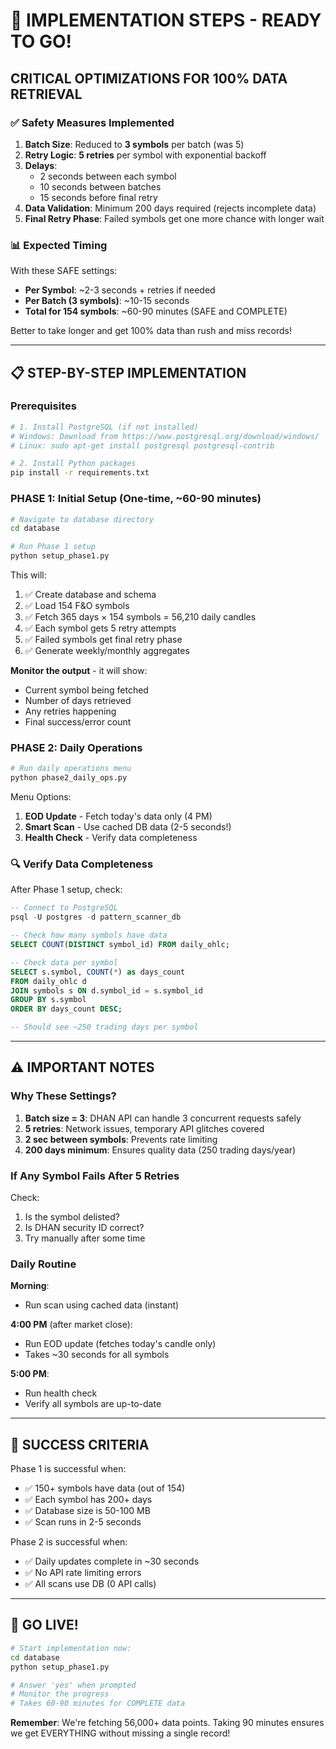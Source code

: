 # 🚀 IMPLEMENTATION STEPS - READY TO GO!

## CRITICAL OPTIMIZATIONS FOR 100% DATA RETRIEVAL

### ✅ Safety Measures Implemented

1. **Batch Size**: Reduced to **3 symbols** per batch (was 5)
2. **Retry Logic**: **5 retries** per symbol with exponential backoff
3. **Delays**:
   - 2 seconds between each symbol
   - 10 seconds between batches
   - 15 seconds before final retry
4. **Data Validation**: Minimum 200 days required (rejects incomplete data)
5. **Final Retry Phase**: Failed symbols get one more chance with longer wait

### 📊 Expected Timing

With these SAFE settings:
- **Per Symbol**: ~2-3 seconds + retries if needed
- **Per Batch (3 symbols)**: ~10-15 seconds
- **Total for 154 symbols**: ~60-90 minutes (SAFE and COMPLETE)

Better to take longer and get 100% data than rush and miss records!

---

## 📋 STEP-BY-STEP IMPLEMENTATION

### Prerequisites
```bash
# 1. Install PostgreSQL (if not installed)
# Windows: Download from https://www.postgresql.org/download/windows/
# Linux: sudo apt-get install postgresql postgresql-contrib

# 2. Install Python packages
pip install -r requirements.txt
```

### PHASE 1: Initial Setup (One-time, ~60-90 minutes)

```bash
# Navigate to database directory
cd database

# Run Phase 1 setup
python setup_phase1.py
```

This will:
1. ✅ Create database and schema
2. ✅ Load 154 F&O symbols
3. ✅ Fetch 365 days × 154 symbols = 56,210 daily candles
4. ✅ Each symbol gets 5 retry attempts
5. ✅ Failed symbols get final retry phase
6. ✅ Generate weekly/monthly aggregates

**Monitor the output** - it will show:
- Current symbol being fetched
- Number of days retrieved
- Any retries happening
- Final success/error count

### PHASE 2: Daily Operations

```bash
# Run daily operations menu
python phase2_daily_ops.py
```

Menu Options:
1. **EOD Update** - Fetch today's data only (4 PM)
2. **Smart Scan** - Use cached DB data (2-5 seconds!)
3. **Health Check** - Verify data completeness

### 🔍 Verify Data Completeness

After Phase 1 setup, check:
```sql
-- Connect to PostgreSQL
psql -U postgres -d pattern_scanner_db

-- Check how many symbols have data
SELECT COUNT(DISTINCT symbol_id) FROM daily_ohlc;

-- Check data per symbol
SELECT s.symbol, COUNT(*) as days_count
FROM daily_ohlc d
JOIN symbols s ON d.symbol_id = s.symbol_id
GROUP BY s.symbol
ORDER BY days_count DESC;

-- Should see ~250 trading days per symbol
```

---

## ⚠️ IMPORTANT NOTES

### Why These Settings?

1. **Batch size = 3**: DHAN API can handle 3 concurrent requests safely
2. **5 retries**: Network issues, temporary API glitches covered
3. **2 sec between symbols**: Prevents rate limiting
4. **200 days minimum**: Ensures quality data (250 trading days/year)

### If Any Symbol Fails After 5 Retries

Check:
1. Is the symbol delisted?
2. Is DHAN security ID correct?
3. Try manually after some time

### Daily Routine

**Morning**:
- Run scan using cached data (instant)

**4:00 PM** (after market close):
- Run EOD update (fetches today's candle only)
- Takes ~30 seconds for all symbols

**5:00 PM**:
- Run health check
- Verify all symbols are up-to-date

---

## 🎯 SUCCESS CRITERIA

Phase 1 is successful when:
- ✅ 150+ symbols have data (out of 154)
- ✅ Each symbol has 200+ days
- ✅ Database size is 50-100 MB
- ✅ Scan runs in 2-5 seconds

Phase 2 is successful when:
- ✅ Daily updates complete in ~30 seconds
- ✅ No API rate limiting errors
- ✅ All scans use DB (0 API calls)

---

## 🚦 GO LIVE!

```bash
# Start implementation now:
cd database
python setup_phase1.py

# Answer 'yes' when prompted
# Monitor the progress
# Takes 60-90 minutes for COMPLETE data
```

**Remember**: We're fetching 56,000+ data points. Taking 90 minutes ensures we get EVERYTHING without missing a single record!